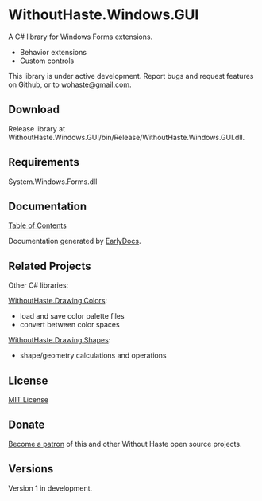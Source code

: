 # WithoutHaste.Windows.GUI

A C# library for Windows Forms extensions.
- Behavior extensions
- Custom controls

This library is under active development. Report bugs and request features on Github, or to wohaste@gmail.com.

## Download

Release library at WithoutHaste.Windows.GUI/bin/Release/WithoutHaste.Windows.GUI.dll.

## Requirements

System.Windows.Forms.dll

## Documentation

[Table of Contents](documentation/TableOfContents.WithoutHaste.Windows.GUI.md)

Documentation generated by [EarlyDocs](https://github.com/WithoutHaste/EarlyDocs).

## Related Projects

Other C# libraries:  

[WithoutHaste.Drawing.Colors](https://github.com/WithoutHaste/WithoutHaste.Drawing.Colors):  
- load and save color palette files
- convert between color spaces

[WithoutHaste.Drawing.Shapes](https://github.com/WithoutHaste/WithoutHaste.Drawing.Shapes):  
- shape/geometry calculations and operations

## License

[MIT License](https://github.com/WithoutHaste/WithoutHaste.Windows.GUI/blob/master/LICENSE)

## Donate

[Become a patron](https://www.patreon.com/withouthaste) of this and other Without Haste open source projects.

## Versions

Version 1 in development.